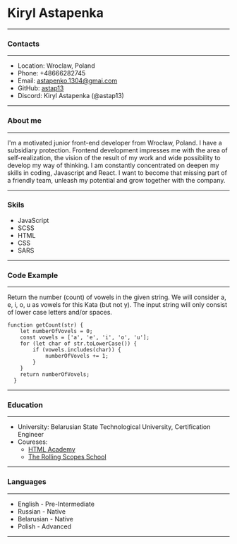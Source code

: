 # Kiryl Astapenka
---
### Contacts
---
* Location: Wroclaw, Poland
* Phone: +48666282745
* Email: astapenko.1304@gmai.com
* GitHub: [astap13](https://github.com/astap13)
* Discord: Kiryl Astapenka (\@astap13)

---
### About me
---
I'm a motivated junior front-end developer from Wrocław, Poland. I have a subsidiary protection. 
Frontend development impresses me with the area of self-realization, the vision of the result of my work and wide possibility to develop my way of thinking. I am constantly concentrated on deepen my skills in coding, Javascript and React. I want to become that missing part of a friendly team, unleash my potential and grow together with the company.

---
### Skils
* JavaScript
* SCSS
* HTML
* CSS
* SARS

---
### Code Example
---
Return the number (count) of vowels in the given string.
We will consider a, e, i, o, u as vowels for this Kata (but not y).
The input string will only consist of lower case letters and/or spaces.
```
function getCount(str) {
    let numberOfVovels = 0;
    const vowels = ['a', 'e', 'i', 'o', 'u'];
    for (let char of str.toLowerCase()) {
        if (vowels.includes(char)) {
            numberOfVovels += 1;
        }
    }
    return numberOfVovels;
  }
```
---
### Education
---
 * University: Belarusian State Technological University, Certification Engineer
 * Coureses: 
    + [HTML Academy](https://htmlacademy.ru/)
    + [The Rolling Scopes School](https://rs.school)

---
### Languages
---
* English - Pre-Intermediate
* Russian - Native
* Belarusian - Native
* Polish - Advanced

---
